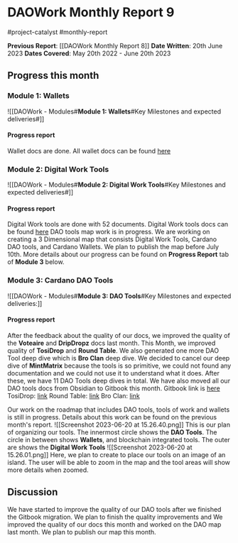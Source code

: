 # DAOWork Monthly Report 9
#project-catalyst #monthly-report

**Previous Report**: [[DAOWork Monthly Report 8]]
**Date Written**: 20th June 2023
**Dates Covered**: May 20th 2022 - June 20th 2023

## Progress this month

### Module 1: Wallets
![[DAOWork - Modules#**Module 1: Wallets**#Key Milestones and expected deliveries#]]

#### Progress report

Wallet docs are done. All wallet docs can be found [here](https://littlefish-1.gitbook.io/dao-work/dao-work-landing-page/cardano-wallets)

### Module 2: Digital Work Tools
![[DAOWork - Modules#**Module 2: Digital Work Tools**#Key Milestones and expected deliveries#]]

#### Progress report

Digital Work tools are done with 52 documents. Digital Work tools docs can be found [here](https://littlefish-1.gitbook.io/dao-work/dao-work-landing-page/tools-of-work)
DAO tools map work is in progress. We are working on creating a 3 Dimensional map that consists Digital Work Tools, Cardano DAO tools, and Cardano Wallets. We plan to publish the map before July 10th. More details about our progress can be found on **Progress Report** tab of **Module 3** below.



### Module 3: Cardano DAO Tools
![[DAOWork - Modules#**Module 3: DAO Tools**#Key Milestones and expected deliveries:]]

#### Progress report

After the feedback about the quality of our docs, we improved the quality of the **Voteaire** and **DripDropz** docs last month. This Month, we improved quality of **TosiDrop** and **Round Table**. We also generated one more DAO Tool deep dive which is **Bro Clan** deep dive.
We decided to cancel our deep dive of **MintMatrix** because the tools is so primitive, we could not found any documentation and we could not use it to understand what it does.
After these, we have 11 DAO Tools deep dives in total.
We have also moved all our DAO tools docs from Obsidian to Gitbook this month.
Gitbook link is [here](https://tools.littlefish.foundation)
TosiDrop: [link](https://tools.littlefish.foundation/littlefish-research/dao-work-landing-page/dao-tools/decentralized-finance/tosidrop)
Round Table: [link](https://tools.littlefish.foundation/littlefish-research/dao-work-landing-page/dao-tools/decentralized-finance/round-table)
Bro Clan: [link](https://tools.littlefish.foundation/littlefish-research/dao-work-landing-page/dao-tools/decentralized-finance/bro-clan)

Our work on the roadmap that includes DAO tools, tools of work and wallets is still in progress. Details about this work can be found on the previous month's report.
![[Screenshot 2023-06-20 at 15.26.40.png]]
This is our plan of organizing our tools. The innermost circle shows the **DAO Tools**. The circle in between shows **Wallets**, and blockchain integrated tools. The outer are shows the **Digital Work Tools**
![[Screenshot 2023-06-20 at 15.26.01.png]]
Here, we plan to create to place our tools on an image of an island. The user will be able to zoom in the map and the tool areas will show more details when zoomed.


## Discussion

We have started to improve the quality of our DAO tools after we finished the Gitbook migration. We plan to finish the quality improvements and
We improved the quality of our docs this month and worked on the DAO map last month. We plan to publish our map this month. 